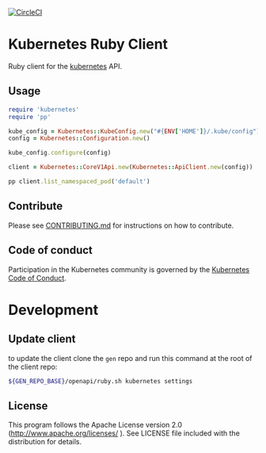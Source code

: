 [![CircleCI](https://circleci.com/gh/clearcodewizards/kubernetes-io.svg?style=svg)](https://circleci.com/gh/clearcodewizards/kubernetes-io)


# Kubernetes Ruby Client

Ruby client for the [kubernetes](http://kubernetes.io/) API.

## Usage
```ruby
require 'kubernetes'
require 'pp'

kube_config = Kubernetes::KubeConfig.new("#{ENV['HOME']}/.kube/config")
config = Kubernetes::Configuration.new()

kube_config.configure(config)

client = Kubernetes::CoreV1Api.new(Kubernetes::ApiClient.new(config))

pp client.list_namespaced_pod('default')
```

## Contribute

Please see [CONTRIBUTING.md](CONTRIBUTING.md) for instructions on how to contribute.

## Code of conduct

Participation in the Kubernetes community is governed by the [Kubernetes Code of Conduct](code-of-conduct.md).

# Development

## Update client

to update the client clone the `gen` repo and run this command at the root of the client repo:

```bash
${GEN_REPO_BASE}/openapi/ruby.sh kubernetes settings
```

## License

This program follows the Apache License version 2.0 (http://www.apache.org/licenses/ ).  See LICENSE file included with the distribution for details.
